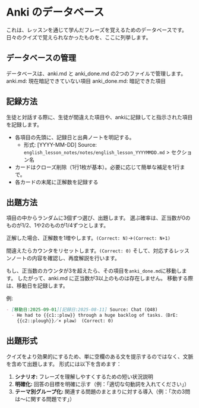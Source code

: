 # Anki のデータベース

これは、レッスンを通じて学んだフレーズを覚えるためのデータベースです。
日々のクイズで覚えられなかったものを、ここに列挙します。

## データベースの管理

データベースは、anki.md と anki_done.md の2つのファイルで管理します。
anki.md: 現在暗記できていない項目
anki_done.md: 暗記できた項目

## 記録方法

生徒と対話する際に、生徒が間違えた項目や、ankiに記録してと指示された項目を記録します。

- 各項目の先頭に、記録日と出典ノートを明記する。
  - 形式: [YYYY-MM-DD] Source:
    `english_lesson_notes/notes/english_lesson_YYYYMMDD.md` > セクション名
- カードはクローズ削除（1行1枚が基本）。必要に応じて簡単な補足を1行まで。
- 各カードの末尾に正解数を記録する

## 出題方法

項目の中からランダムに3個ずつ選び、出題します。
選ぶ確率は、正当数が0のものが1/2、1や2のものが1/4ずつとします。

正解した場合、正解数を1増やします。`(Correct: N)`→`(Correct: N+1)`

間違えたらカウンタをリセットします。`(Correct: 0)`
そして、対応するレッスンノートの内容を確認し、再度解説を行います。

もし、正当数のカウンタが3を超えたら、その項目を`anki_done.md`に移動します。
したがって、anki.md に正当数が3以上のものは存在しません。 移動する際は、移動日を記録します。

例:

```markdown
- [移動日:2025-09-01][記録日:2025-08-11] Source: Chat (Q48)
  - He had to {{c1::plow}} through a huge backlog of tasks.（BrE:
    {{c2::plough}}／× plaw） (Correct: 0)
```

## 出題形式

クイズをより効果的にするため、単に空欄のある文を提示するのではなく、文脈を含めて出題します。
形式には以下を含めます：

1. **シナリオ:** フレーズを理解しやすくするための短い状況説明
2. **明確化:** 回答の目標を明確に示す（例：「適切な句動詞を入れてください」）
3. **テーマ別グループ化:** 関連する問題のまとまりに対する導入（例：「次の3問は〜に関する問題です」）
